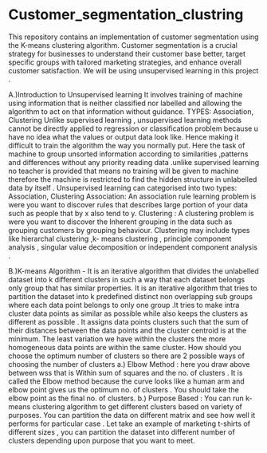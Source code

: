 # Customer_segmentation_clustring
This repository contains an implementation of customer segmentation using the K-means clustering algorithm. Customer segmentation is a crucial strategy for businesses to understand their customer base better, target specific groups with tailored marketing strategies, and enhance overall customer satisfaction.
We will be using unsupervised learning in this project .

A.)Introduction to Unsupervised learning 
It involves training of machine using information that is neither classified nor labelled and allowing the algorithm to act on that information without guidance.
TYPES: Association, Clustering 
Unlike supervised learning , unsupervised learning methods cannot be directly applied to regression or classification problem because u have no idea what the values or output data look like. Hence making it difficult to train the algorithm the way you normally put. Here the task of machine to group unsorted information according to similarities ,patterns and differences without any priority reading data .unlike supervised learning no teacher is provided that means no training will be given to machine therefore the machine is restricted to find the hidden structure in unlabelled data by itself .
 Unsupervised learning can categorised into two types: Association, Clustering 
Association: 
An association rule learning problem is were you want to discover rules that describes large portion of your data such as people that by x also tend to y. 
Clustering :
A clustering problem is were you want to discover the Inherent grouping in the data such as grouping customers by grouping behaviour. Clustering may include types like hierarchal clustering ,k- means clustering , principle component analysis , singular value decomposition or independent component analysis .

B.)K-means Algorithm -
It is an iterative algorithm that divides the unlabelled dataset into k different clusters in such a way that each dataset belongs only group that has similar properties.
It is an iterative algorithm that tries to partition the dataset into k predefined distinct non overlapping sub groups where each data point belongs to only one group .It tries to make intra cluster data points as similar as possible while also keeps the clusters as different as possible . It assigns data points clusters such that the sum of their distances between the data points and the cluster centroid is at the minimum. The least variation we have within the clusters the more homogeneous data points are within the same cluster.
How should you choose the optimum number of clusters so there are 2 possible ways of choosing the number of clusters 
a.) Elbow Method : here you draw above between wss that is Within sum of squares and the no. of clusters . It is called the Elbow method because the curve looks like a human arm and elbow point gives us the optimum no. of clusters . You should take the elbow point as the final no. of clusters.
b.) Purpose Based : You can run k-means clustering algorithm to get different clusters based on variety of purposes. You can partition the data on different matrix and see how well it performs for particular case . Let take an example of marketing t-shirts of different sizes , you can partition the dataset into different number of clusters depending upon purpose that you want to meet.
